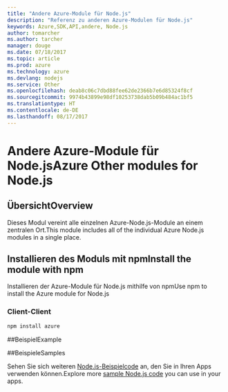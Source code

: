 ```yaml
---
title: "Andere Azure-Module für Node.js"
description: "Referenz zu anderen Azure-Modulen für Node.js"
keywords: Azure,SDK,API,andere, Node.js
author: tomarcher
ms.author: tarcher
manager: douge
ms.date: 07/18/2017
ms.topic: article
ms.prod: azure
ms.technology: azure
ms.devlang: nodejs
ms.service: Other
ms.openlocfilehash: deab8c06c7dbd88fee62de2366b7e6d85324f8cf
ms.sourcegitcommit: 9974b43899e98df10253738dab5b09b484ac1bf5
ms.translationtype: HT
ms.contentlocale: de-DE
ms.lasthandoff: 08/17/2017
---
```

# <a name="azure-other-modules-for-nodejs"></a><span data-ttu-id="2e073-104">Andere Azure-Module für Node.js</span><span class="sxs-lookup"><span data-stu-id="2e073-104">Azure Other modules for Node.js</span></span>

## <a name="overview"></a><span data-ttu-id="2e073-105">Übersicht</span><span class="sxs-lookup"><span data-stu-id="2e073-105">Overview</span></span>

<span data-ttu-id="2e073-106">Dieses Modul vereint alle einzelnen Azure-Node.js-Module an einem zentralen Ort.</span><span class="sxs-lookup"><span data-stu-id="2e073-106">This module includes all of the individual Azure Node.js modules in a single place.</span></span>

## <a name="install-the-module-with-npm"></a><span data-ttu-id="2e073-107">Installieren des Moduls mit npm</span><span class="sxs-lookup"><span data-stu-id="2e073-107">Install the module with npm</span></span>

<span data-ttu-id="2e073-108">Installieren der Azure-Module für Node.js mithilfe von npm</span><span class="sxs-lookup"><span data-stu-id="2e073-108">Use npm to install the Azure module for Node.js</span></span>

### <a name="client"></a><span data-ttu-id="2e073-109">Client-</span><span class="sxs-lookup"><span data-stu-id="2e073-109">Client</span></span>

```bash
npm install azure
```

##<a name="example"></a><span data-ttu-id="2e073-110">Beispiel</span><span class="sxs-lookup"><span data-stu-id="2e073-110">Example</span></span>

##<a name="samples"></a><span data-ttu-id="2e073-111">Beispiele</span><span class="sxs-lookup"><span data-stu-id="2e073-111">Samples</span></span>

<span data-ttu-id="2e073-112">Sehen Sie sich weiteren [Node.js-Beispielcode](https://azure.microsoft.com/resources/samples/?platform=nodejs) an, den Sie in Ihren Apps verwenden können.</span><span class="sxs-lookup"><span data-stu-id="2e073-112">Explore more [sample Node.js code](https://azure.microsoft.com/resources/samples/?platform=nodejs) you can use in your apps.</span></span>